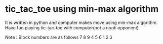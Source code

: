 # tic_tac_toe using min-max algorithm

It is written in python and computer makes move using min-max algorithm.
Have fun playing tic-tac-toe with computer(not a noob opponent)

Note : Block numbers are as follows
  7 8 9
  4 5 6
  1 2 3
